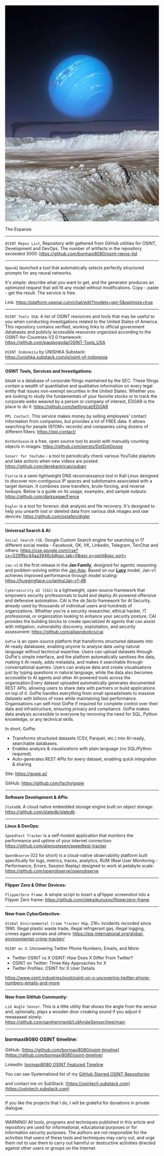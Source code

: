 ![alt text](img/127.jpg)

The Expanse.

----

```OSINT Repos List```, Repository with gathered from GitHub utilities for OSINT, Development and DevOps. The number of artifacts in the repository exceeded 3000: https://github.com/bormaxi8080/osint-repos-list

----

```OpenAI``` launched a tool that automatically selects perfectly structured prompts for any neural networks.

It's simple: describe what you want to get, and the generator produces an optimized request that will fit any model without modifications. Copy - paste - get the result.
The service is free.

Link: https://platform.openai.com/chat/edit?models=gpt-5&optimize=true

----

```OSINT Tools USA```. A list of OSINT resources and tools that may be useful to you when conducting investigations related to the United States of America. This repository contains verified, working links to official government databases and publicly accessible resources organized according to the OSINT-for-Countries-V2.0 framework: https://github.com/paulpogoda/OSINT-Tools_USA

```OSINT Indonezia``` by UNISHKA Substack: https://unishka.substack.com/p/osint-of-indonesia

----

**OSINT Tools, Services and Investigations:**

```EDGAR``` is a database of corporate filings maintained by the SEC. These filings contain a wealth of quantitative and qualitative information on every legal entity that issues non-exempt securities in the United States. Whether you are looking to study the fundamentals of your favorite stocks or to track the corporate webs weaved by a person or company of interest, EDGAR is the place to do it: https://github.com/bellingcat/EDGAR

```PPL Contact```. This service makes money by selling employees' contact information from companies, but provides a lot of FREE data. It allows searching for people (97OM+ records) and companies using dozens of different filters: https://ppl.contact/

```DotDotGoose``` is a free, open source tool to assist with manually counting objects in images: https://github.com/persts/DotDotGoose

```Sonarr for YouTube``` - a tool to periodically check various YouTube playlists and take actions when new videos are posted: https://github.com/derekantrican/subarr

```Fierce``` is a semi-lightweight DNS reconnaissance tool in Kali Linux designed to discover non-contiguous IP spaces and subdomains associated with a target domain. It combines zone transfers, brute-forcing, and reverse lookups. Below is a guide on its usage, examples, and sample outputs: https://github.com/darksagae/Fierce

```Digler``` is a tool for forensic disk analysis and file recovery. It's designed to help you unearth lost or deleted data from various disk images and raw devices: https://github.com/ostafen/digler

----

**Universal Search & AI:**

```Social Search CSE```. Google Custom Search engine for searching in 17 different social media - Facebook, OK, VK, Linkedin, Telegram, TenChat and others: https://cse.google.com/cse?cx=029ffbc44aa3946cb#gsc.tab=0&gsc.q=osint&gsc.sort=

```Jan-v1``` is the first release in the **Jan Family**, designed for agentic reasoning and problem-solving within the [Jan App](https://jan.ai/). Based on our [**Lucy**](https://huggingface.co/Menlo/Lucy) model, Jan-v1 achieves improved performance through model scaling: https://huggingface.co/janhq/Jan-v1-4B

```Cybersecurity AI (CAI)``` is a lightweight, open-source framework that empowers security professionals to build and deploy AI-powered offensive and defensive automation. CAI is the _de facto_ framework for AI Security, already used by thousands of individual users and hundreds of organizations. Whether you're a security researcher, ethical hacker, IT professional, or organization looking to enhance your security posture, CAI provides the building blocks to create specialized AI agents that can assist with mitigation, vulnerability discovery, exploitation, and security assessment: https://github.com/aliasrobotics/cai

```GoPie``` is an open-source platform that transforms structured datasets into AI-ready databases, enabling anyone to analyse data using natural language without technical expertise. Users can upload datasets through GoPie's simple interface, and the platform automatically sanitises the data, making it AI-ready, adds metadata, and makes it searchable through conversational queries. Users can analyse data and create visualisations just by typing questions in natural language, while the data also becomes accessible to AI agents and other AI-powered tools across the organisation.Every dataset uploaded automatically generates documented REST APIs, allowing users to share data with partners or build applications on top of it. GoPie handles everything from small spreadsheets to massive datasets with billions of rows while maintaining fast performance. Organisations can self-host GoPie if required for complete control over their data and infrastructure, ensuring privacy and compliance. GoPie makes data analysis accessible to everyone by removing the need for SQL, Python knowledge, or any technical skills.

In short, GoPie:

- Transforms structured datasets (CSV, Parquet, etc.) into AI-ready, searchable databases.
- Enables analysis & visualizations with plain language (no SQL/Python required).
- Auto-generates REST APIs for every dataset, enabling quick integration & sharing

Site: https://gopie.ai/

GitHub: https://github.com/factly/gopie

----

**Software Development & APIs:**

```SlateDB```. A cloud native embedded storage engine built on object storage: https://github.com/slatedb/slatedb

----

**Linux & DevOps:**

```Speedtest Tracker``` is a self-hosted application that monitors the performance and uptime of your internet connection: https://github.com/alexjustesen/speedtest-tracker

```OpenObserve``` (O2 for short) is a cloud-native observability platform built specifically for logs, metrics, traces, analytics, RUM (Real User Monitoring - Performance, Errors, Session Replay) designed to work at petabyte scale: https://github.com/openobserve/openobserve

----

**Flipper Zero & Other Devices:**

```FlipperZero Frame```. A simple script to insert a qFlipper screenshot into a Flipper Zero frame: https://github.com/oleksiikutuzov/flipperzero-frame

----

**New from CyberDetective:**

```Global Environmental Crime Tracker Map```. 21K+ incidents recorded since 1990. Illegal plastic waste trade, illegal refrigerant gas, illegal logging, crimes again animals and others: https://eia-international.org/global-environmental-crime-tracker/

```OSINT on X```. Uncovering Twitter Phone Numbers, Emails, and More:

- Twitter OSINT vs X OSINT: How Does X Differ From Twitter?
- OSINT on Twitter: Three Key Approaches for X
- Twitter Profiles: OSINT for X User Details

https://www.osint.industries/post/osint-on-x-uncovering-twitter-phone-numbers-emails-and-more

----

**New from GitHub Community:**

```Lid Angle Sensor```. This is a little utility that shows the angle from the sensor and, optionally, plays a wooden door creaking sound if you adjust it reeaaaaaal slowly: https://github.com/samhenrigold/LidAngleSensor/tree/main

----
### bormaxi8080 OSINT timeline:

GitHub: [https://github.com/bormaxi8080/osint-timeline](https://github.com/bormaxi8080/osint-timeline)

LinkedIn: [bormaxi8080 OSINT Featured Timeline](https://www.linkedin.com/in/osintech/details/featured/)

You can see Systematized list of my [GitHub Starred OSINT Repositories](https://github.com/bormaxi8080/osint-repos-list)

and contact me on SubStack: [https://osintech.substack.com](https://osintech.substack.com)

----

If you like the projects that I do, I will be grateful for donations in private dialogue.

----

WARNING! All tools, programs and techniques published in this article and repository are used for informational, educational purposes or for information security purposes. The authors are not responsible for the activities that users of these tools and techniques may carry out, and urge them not to use them to carry out harmful or destructive activities directed against other users or groups on the Internet.